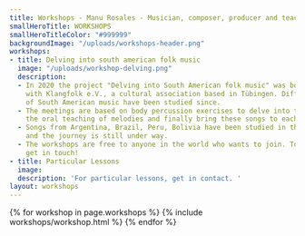 ```yaml
---
title: Workshops - Manu Rosales - Musician, composer, producer and teacher
smallHeroTitle: WORKSHOPS
smallHeroTitleColor: "#999999"
backgroundImage: "/uploads/workshops-header.png"
workshops:
- title: Delving into south american folk music
  image: "/uploads/workshop-delving.png"
  description:
  - In 2020 the project "Delving into South American folk music" was born in cooperation
    with Klangfolk e.V., a cultural association based in Tübingen. Different aspects
    of South American music have been studied since.
  - The meetings are based on body percussion exercises to delve into the new rhythms,
    the oral teaching of melodies and finally bring these songs to each instrument.
  - Songs from Argentina, Brazil, Peru, Bolivia have been studied in the workshops
    and the journey is still under way.
  - The workshops are free to anyone in the world who wants to join. To participate,
    get in touch!
- title: Particular Lessons
  image: 
  description: 'For particular lessons, get in contact. '
layout: workshops
---
```


<section>
  {% for workshop in page.workshops %}
    {% include workshops/workshop.html %}
  {% endfor %}
</section>
